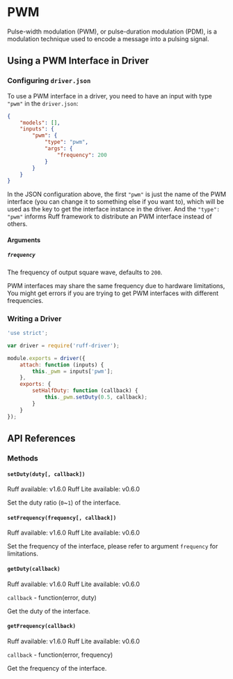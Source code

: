 # PWM

Pulse-width modulation (PWM), or pulse-duration modulation (PDM), is a modulation technique used to encode a message into a pulsing signal.

## Using a PWM Interface in Driver

### Configuring `driver.json`

To use a PWM interface in a driver, you need to have an input with type `"pwm"` in the `driver.json`:

```json
{
    "models": [],
    "inputs": {
        "pwm": {
            "type": "pwm",
            "args": {
                "frequency": 200
            }
        }
    }
}
```

In the JSON configuration above, the first `"pwm"` is just the name of the PWM interface (you can change it to something else if you want to),
which will be used as the key to get the interface instance in the driver.
And the `"type": "pwm"` informs Ruff framework to distribute an PWM interface instead of others.

#### Arguments

##### `frequency`

The frequency of output square wave, defaults to `200`.

PWM interfaces may share the same frequency due to hardware limitations,
You might get errors if you are trying to get PWM interfaces with different frequencies.

### Writing a Driver

```js
'use strict';

var driver = require('ruff-driver');

module.exports = driver({
    attach: function (inputs) {
        this._pwm = inputs['pwm'];
    },
    exports: {
        setHalfDuty: function (callback) {
            this._pwm.setDuty(0.5, callback);
        }
    }
});
```

## API References

### Methods

#### `setDuty(duty[, callback])`
<span class="api-platform">Ruff available: v1.6.0</span>
<span class="api-platform">Ruff Lite available: v0.6.0</span>

Set the duty ratio (`0`~`1`) of the interface.

#### `setFrequency(frequency[, callback])`
<span class="api-platform">Ruff available: v1.6.0</span>
<span class="api-platform">Ruff Lite available: v0.6.0</span>

Set the frequency of the interface, please refer to argument `frequency` for limitations.

#### `getDuty(callback)`
<span class="api-platform">Ruff available: v1.6.0</span>
<span class="api-platform">Ruff Lite available: v0.6.0</span>

`callback` - function(error, duty)

Get the duty of the interface.

#### `getFrequency(callback)`
<span class="api-platform">Ruff available: v1.6.0</span>
<span class="api-platform">Ruff Lite available: v0.6.0</span>

`callback` - function(error, frequency)

Get the frequency of the interface.
